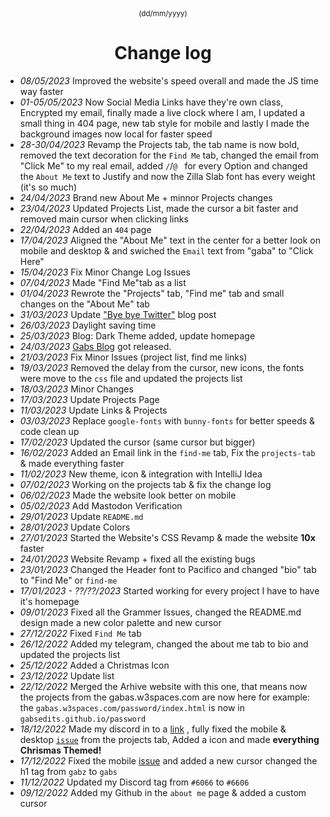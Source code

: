 <div align="center">
 <sup>(dd/mm/yyyy)</sup>
<h1>Change log</h1>
  </div>

* *08/05/2023* Improved the website's speed overall and made the JS time way faster
* *01-05/05/2023* Now Social Media Links have they're own class, Encrypted my email, finally made a live clock where I am, I updated a small thing in 404 page, new tab style for mobile and lastly I made the background images now local for faster speed
* *28-30/04/2023* Revamp the Projects tab, the tab name is now bold, removed the text decoration for the `Find Me` tab, changed the email from "Click Me" to my real email, added `/`/`@ ` for every Option and changed the `About Me` text to Justify and now the Zilla Slab font has every weight (it's so much)
* *24/04/2023* Brand new About Me + minnor Projects changes
* *23/04/2023* Updated Projects List, made the cursor a bit faster and removed main cursor when clicking links
* *22/04/2023* Added an `404` page
* *17/04/2023* Aligned the "About Me" text in the center for a better look on mobile and desktop & and swiched the `Email` text from "gaba" to "Click Here"
* *15/04/2023* Fix Minor Change Log Issues
* *07/04/2023* Made "Find Me"tab as a list
* *01/04/2023* Rewrote the "Projects" tab, "Find me" tab and small changes on the "About Me" tab
* *31/03/2023* Update ["Bye bye Twitter"](https://gabsedits.github.io/blog/2023/03/24/bye-bye-twitter) blog post
* *26/03/2023* Daylight saving time
* *25/03/2023* Blog: Dark Theme added, update homepage
* *24/03/2023* [Gabs Blog](https://gabsedits.github.io/blog) got released.
* *21/03/2023* Fix Minor Issues (project list, find me links)
* *19/03/2023* Removed the delay from the cursor, new icons, the fonts were move to the `css` file and updated the projects list
* *18/03/2023* Minor Changes
* *17/03/2023* Update Projects Page
* *11/03/2023* Update Links & Projects
* *03/03/2023* Replace `google-fonts` with `bunny-fonts` for better speeds & code clean up
* *17/02/2023* Updated the cursor (same cursor but bigger)
* *16/02/2023* Added an Email link in the `find-me` tab, Fix the `projects-tab` & made everything faster
* *11/02/2023* New theme, icon & integration with IntelliJ Idea
* *07/02/2023* Working on the projects tab & fix the change log
* *06/02/2023* Made the website look better on mobile
* *05/02/2023* Add Mastodon Verification
* *29/01/2023* Update `README.md`
* *28/01/2023* Update Colors
* *27/01/2023* Started the Website's CSS Revamp & made the website **10x** faster
* *24/01/2023* Website Revamp + fixed all the existing bugs
* *23/01/2023* Changed the Header font to Pacifico and changed "bio" tab to "Find Me" or `find-me`
* *17/01/2023 - ??/??/2023* Started working for every project I have to have it's homepage
* *09/01/2023* Fixed all the Grammer Issues, changed the README.md design made a new color palette and new cursor
* *27/12/2022* Fixed `Find Me` tab
* *26/12/2022* Added my telegram, changed the about me tab to bio and updated the projects list
* *25/12/2022* Added a Christmas Icon
* *23/12/2022* Update list
* *22/12/2022* Merged the Arhive website with this one, that means now the projects from the gabas.w3spaces.com are now here for example: the `gabas.w3spaces.com/password/index.html` is now in `gabsedits.github.io/password`
* *18/12/2022* Made my discord in to a <a href="https://discordapp.com/users/841649648606249021" target="_blank" rel="noopener">link</a> , fully fixed the mobile & desktop <a href="https://github.com/GabsEdits/website/issues/1" target="_blank" rel="noopener">`issue`</a> from the projects tab, Added a icon and made **everything Chrismas Themed!**
* *17/12/2022* Fixed the mobile <a href="https://github.com/GabsEdits/website/issues/1" target="_blank" rel="noopener">issue</a> and added a new cursor changed the h1 tag from `gabz` to `gabs`
* *11/12/2022* Updated my Discord tag from `#6066` to `#6606`
* *09/12/2022* Added my Github in the `about me` page & added a custom cursor</br>
